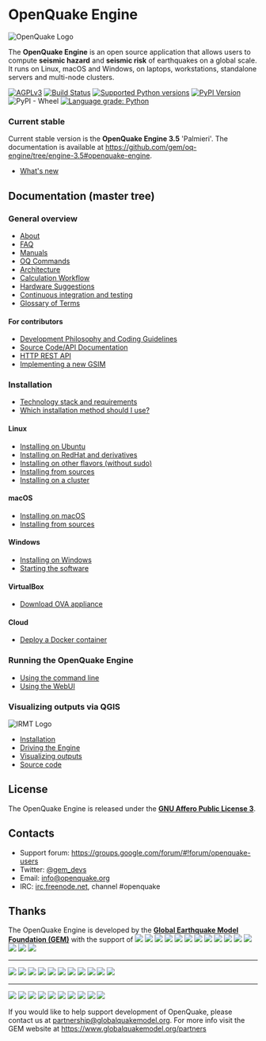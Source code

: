# OpenQuake Engine

![OpenQuake Logo](https://github.com/gem/oq-infrastructure/raw/master/logos/oq-logo.png)

The **OpenQuake Engine** is an open source application that allows users to compute **seismic hazard** and **seismic risk** of earthquakes on a global scale. It runs on Linux, macOS and Windows, on laptops, workstations, standalone servers and multi-node clusters.

<!-- GEM BEGIN: apply the following patch with the proper values for the next release
-[![Build Status](https://travis-ci.org/gem/oq-engine.svg?branch=master)](https://travis-ci.org/gem/oq-engine)
 
-### Current stable
+## OpenQuake Engine version 2.6 (Gutenberg)
 
-Current stable version is the **OpenQuake Engine 2.5** 'Fourier'. The documentation is available at https://github.com/gem/oq-engine/tree/engine-2.5#openquake-engine.
-* [What's new](https://github.com/gem/oq-engine/blob/engine-2.5/doc/whats-new.md)
-
+Starting from OpenQuake version 2.0 we have introduced a "code name" to honour earthquake scientists.
 
+The code name for version 2.6 is **Gutenberg**, in memory of [Beno Gutenberg](https://en.wikipedia.org/wiki/Beno_Gutenberg).
+* [What's new](https://github.com/gem/oq-engine/blob/engine-2.6/doc/whats-new.md)
+ 
+## Documentation
-## Documentation (master tree)
-->

[![AGPLv3](https://www.gnu.org/graphics/agplv3-88x31.png)](https://www.gnu.org/licenses/agpl.html)
[![Build Status](https://travis-ci.org/gem/oq-engine.svg?branch=master)](https://travis-ci.org/gem/oq-engine)
[![Supported Python versions](https://img.shields.io/pypi/pyversions/openquake.engine.svg)](https://pypi.python.org/pypi/openquake.engine)
[![PyPI Version](https://img.shields.io/pypi/v/openquake.engine.svg)](https://pypi.python.org/pypi/openquake.engine)
![PyPI - Wheel](https://img.shields.io/pypi/wheel/openquake.engine.svg)
[![Language grade: Python](https://img.shields.io/lgtm/grade/python/g/gem/oq-engine.svg?logo=lgtm&logoWidth=18)](https://lgtm.com/projects/g/gem/oq-engine/context:python)

### Current stable

Current stable version is the **OpenQuake Engine 3.5** 'Palmieri'. The documentation is available at https://github.com/gem/oq-engine/tree/engine-3.5#openquake-engine.
* [What's new](https://github.com/gem/oq-engine/blob/engine-3.5/doc/whats-new.md)

## Documentation (master tree)

<!-- GEM END -->

### General overview

* [About](https://github.com/gem/oq-engine/blob/master/doc/about.md)
* [FAQ](https://github.com/gem/oq-engine/blob/master/doc/faq.md)
* [Manuals](https://www.globalquakemodel.org/single-post/OpenQuake-Engine-Manual)
* [OQ Commands](https://github.com/gem/oq-engine/blob/master/doc/oq-commands.md)
* [Architecture](https://github.com/gem/oq-engine/blob/master/doc/sphinx/architecture.rst)
* [Calculation Workflow](https://github.com/gem/oq-engine/blob/master/doc/calculation-workflow.md)
* [Hardware Suggestions](https://github.com/gem/oq-engine/blob/master/doc/hardware-suggestions.md)
* [Continuous integration and testing](https://github.com/gem/oq-engine/blob/master/doc/testing.md)
* [Glossary of Terms](https://github.com/gem/oq-engine/blob/master/doc/glossary.md)

#### For contributors

* [Development Philosophy and Coding Guidelines](https://github.com/gem/oq-engine/blob/master/doc/development-guidelines.md)
* [Source Code/API Documentation](http://docs.openquake.org/oq-engine/)
* [HTTP REST API](https://github.com/gem/oq-engine/blob/master/doc/web-api.md)
* [Implementing a new GSIM](https://github.com/gem/oq-engine/blob/master/doc/implementing-new-gsim.md)

### Installation

* [Technology stack and requirements](https://github.com/gem/oq-engine/blob/master/doc/requirements.md)
* [Which installation method should I use?](https://github.com/gem/oq-engine/blob/master/doc/installing/overview.md)

#### Linux

* [Installing on Ubuntu](https://github.com/gem/oq-engine/blob/master/doc/installing/ubuntu.md)
* [Installing on RedHat and derivatives](https://github.com/gem/oq-engine/blob/master/doc/installing/rhel.md)
* [Installing on other flavors (without sudo)](https://github.com/gem/oq-engine/blob/master/doc/installing/linux-generic.md)
* [Installing from sources](https://github.com/gem/oq-engine/blob/master/doc/installing/development.md)
* [Installing on a cluster](https://github.com/gem/oq-engine/blob/master/doc/installing/cluster.md)

#### macOS

* [Installing on macOS](https://github.com/gem/oq-engine/blob/master/doc/installing/macos.md)
* [Installing from sources](https://github.com/gem/oq-engine/blob/master/doc/installing/development.md#macos)

#### Windows

* [Installing on Windows](https://github.com/gem/oq-engine/blob/master/doc/installing/windows.md)
* [Starting the software](https://github.com/gem/oq-engine/blob/master/doc/running/windows.md)

#### VirtualBox

* [Download OVA appliance](https://downloads.openquake.org/ova/stable/)

#### Cloud

* [Deploy a Docker container](https://github.com/gem/oq-engine/blob/master/doc/installing/docker.md)

### Running the OpenQuake Engine

* [Using the command line](https://github.com/gem/oq-engine/blob/master/doc/running/unix.md)
* [Using the WebUI](https://github.com/gem/oq-engine/blob/master/doc/running/server.md)

### Visualizing outputs via QGIS

![IRMT Logo](https://github.com/gem/oq-infrastructure/raw/master/icons/irmt_icon.png)

* [Installation](https://docs.openquake.org/oq-irmt-qgis/latest/00_installation.html)
* [Driving the Engine](https://docs.openquake.org/oq-irmt-qgis/latest/14_driving_the_oqengine.html)
* [Visualizing outputs](https://docs.openquake.org/oq-irmt-qgis/latest/15_viewer_dock.html)
* [Source code](https://github.com/gem/oq-irmt-qgis)

## License

The OpenQuake Engine is released under the **[GNU Affero Public License 3](https://github.com/gem/oq-engine/blob/master/LICENSE)**.

## Contacts

* Support forum: https://groups.google.com/forum/#!forum/openquake-users
* Twitter: [@gem_devs](https://twitter.com/gem_devs)
* Email: info@openquake.org
* IRC: [irc.freenode.net](https://webchat.freenode.net/), channel #openquake

## Thanks

The OpenQuake Engine is developed by the **[Global Earthquake Model Foundation (GEM)](http://gem.foundation)** with the support of
![](https://github.com/gem/oq-infrastructure/raw/master/logos/aus.png)
![](https://github.com/gem/oq-infrastructure/raw/master/logos/cidigen.png)
![](https://github.com/gem/oq-infrastructure/raw/master/logos/sg_170x104.jpg)
![](https://github.com/gem/oq-infrastructure/raw/master/logos/gfz.png)
![](https://github.com/gem/oq-infrastructure/raw/master/logos/pcn.jpg)
![](https://github.com/gem/oq-infrastructure/raw/master/logos/nied.png)
![](https://github.com/gem/oq-infrastructure/raw/master/logos/nset.png)
![](https://github.com/gem/oq-infrastructure/raw/master/logos/morst.jpg)
![](https://github.com/gem/oq-infrastructure/raw/master/logos/RCN.jpg)
![](https://github.com/gem/oq-infrastructure/raw/master/logos/swiss_1.jpg)
![](https://github.com/gem/oq-infrastructure/raw/master/logos/tem.jpg)
![](https://github.com/gem/oq-infrastructure/raw/master/logos/TCIP-01.png)
![](https://github.com/gem/oq-infrastructure/raw/master/logos/nerc.png)
![](https://github.com/gem/oq-infrastructure/raw/master/logos/usaid_BsOsE8Z_QZnaG6c.jpg)
![](https://github.com/gem/oq-infrastructure/raw/master/logos/FUNVISIS_GEM_logo.png)

***

![](https://github.com/gem/oq-infrastructure/raw/master/logos/FMGlobal.jpg)
![](https://github.com/gem/oq-infrastructure/raw/master/logos/hannoverRe.jpg)
![](https://github.com/gem/oq-infrastructure/raw/master/logos/Nephila.jpg)
![](https://github.com/gem/oq-infrastructure/raw/master/logos/munichre_HwOCwR4.jpg)
![](https://github.com/gem/oq-infrastructure/raw/master/logos/zurich_3eh504q.jpg)
![](https://github.com/gem/oq-infrastructure/raw/master/logos/Air_JlQh6Ke.jpg)
![](https://github.com/gem/oq-infrastructure/raw/master/logos/sur_170x104.jpg)
![](https://github.com/gem/oq-infrastructure/raw/master/logos/EUCENTRE_BRAw8x4.jpg)
![](https://github.com/gem/oq-infrastructure/raw/master/logos/GiroJ.jpg)
![](https://github.com/gem/oq-infrastructure/raw/master/logos/arup.jpg)
![](https://github.com/gem/oq-infrastructure/raw/master/logos/OYO_1.jpg)

***

![](https://github.com/gem/oq-infrastructure/raw/master/logos/OECD.jpg)
![](https://github.com/gem/oq-infrastructure/raw/master/logos/worldbank_2.jpg)
![](https://github.com/gem/oq-infrastructure/raw/master/logos/ISDR.jpg)
![](https://github.com/gem/oq-infrastructure/raw/master/logos/Unesco.jpg)
![](https://github.com/gem/oq-infrastructure/raw/master/logos/iaspei.jpg)
![](https://github.com/gem/oq-infrastructure/raw/master/logos/iaee.jpg)
![](https://github.com/gem/oq-infrastructure/raw/master/logos/istructe.jpg)
![](https://github.com/gem/oq-infrastructure/raw/master/logos/cssc.jpg)
![](https://github.com/gem/oq-infrastructure/raw/master/logos/IRDRICSU.png)
![](https://github.com/gem/oq-infrastructure/raw/master/logos/EERI_GEM.png)

If you would like to help support development of OpenQuake, please contact us at [partnership@globalquakemodel.org](mailto:partnership@globalquakemodel.org).
For more info visit the GEM website at https://www.globalquakemodel.org/partners
